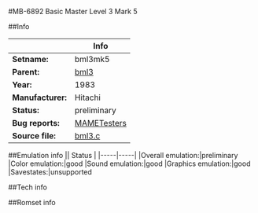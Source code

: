 #MB-6892 Basic Master Level 3 Mark 5

##Info

||Info|
|-----|-----|
|**Setname:**|bml3mk5
|**Parent:**|[bml3](bml3.md)
|**Year:**|1983
|**Manufacturer:**|Hitachi
|**Status:**|preliminary
|**Bug reports:**|[MAMETesters](http://mametesters.org/view_all_set.php?type=1&temporary=y&search=bml3.c)
|**Source file:**|[bml3.c](https://github.com/mamedev/mame/blob/master/src/mess/drivers/bml3.c)

##Emulation info
|| Status |
|-----|-----|
|Overall emulation:|preliminary
|Color emulation:|good
|Sound emulation:|good
|Graphics emulation:|good
|Savestates:|unsupported

##Tech info

##Romset info

<!--- START OF EDITED COMMENT DO NOT TOUCH TEXT ABOVE-->
